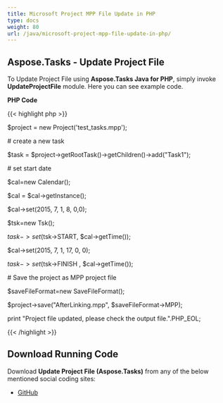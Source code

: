 ```yaml
---
title: Microsoft Project MPP File Update in PHP
type: docs
weight: 80
url: /java/microsoft-project-mpp-file-update-in-php/
---
```


## **Aspose.Tasks - Update Project File**
To Update Project File using **Aspose.Tasks Java for PHP**, simply invoke **UpdateProjectFile** module. Here you can see example code.

**PHP Code**

{{< highlight php >}}



$project = new Project('test_tasks.mpp');

\# create a new task

$task = $project->getRootTask()->getChildren()->add("Task1");

\# set start date

$cal=new Calendar();

$cal = $cal->getInstance();

$cal->set(2015, 7, 1, 8, 0,0);

$tsk=new Tsk();

$task->set($tsk->START, $cal->getTime());

$cal->set(2015, 7, 1, 17, 0, 0);

$task->set($tsk->FINISH , $cal->getTime());

\# Save the project as MPP project file

$saveFileFormat=new SaveFileFormat();

$project->save("AfterLinking.mpp", $saveFileFormat->MPP);

print "Project file updated, please check the output file.".PHP_EOL;

{{< /highlight >}}
## **Download Running Code**
Download **Update Project File (Aspose.Tasks)** from any of the below mentioned social coding sites:

- [GitHub](https://github.com/aspose-tasks/Aspose.Tasks-for-Java/blob/master/Plugins/Aspose_Tasks_Java_for_PHP/src/aspose/tasks/WorkingWithProjects/UpdateProjectFile.php)
